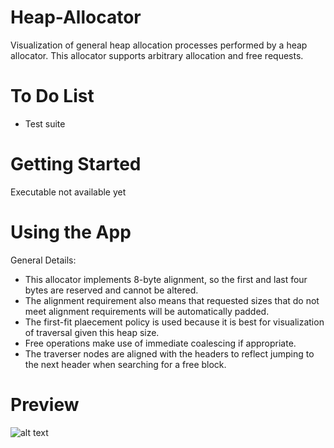 # Heap-Allocator
Visualization of general heap allocation processes performed by a heap allocator. This allocator supports arbitrary allocation and free requests. 

# To Do List
- Test suite

# Getting Started
Executable not available yet

# Using the App
General Details:
- This allocator implements 8-byte alignment, so the first and last four bytes are reserved and cannot be altered.
- The alignment requirement also means that requested sizes that do not meet alignment requirements will be automatically padded.
- The first-fit plaecement policy is used because it is best for visualization of traversal given this heap size.
- Free operations make use of immediate coalescing if appropriate.
- The traverser nodes are aligned with the headers to reflect jumping to the next header when searching for a free block.

# Preview
![alt text](https://i.gyazo.com/91bf26a535459b7e022be466b16b7840.png)
